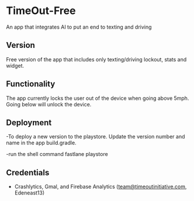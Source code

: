 # TimeOut-Free
An app that integrates AI to put an end to texting and driving

## Version
Free version of the app that includes only texting/driving lockout, stats and widget. 

## Functionality
The app currently locks the user out of the device when going above 5mph. Going below will unlock the device. 

## Deployment
-To deploy a new version to the playstore. Update the version number and name in the app build.gradle. 

-run the shell command fastlane playstore

## Credentials 
- Crashlytics, Gmal, and Firebase Analytics (team@timeoutinitiative.com, Edeneast13)
